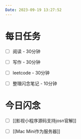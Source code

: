 ```yaml
---
Date: 2023-09-19 13:27:52
---
```


# 每日任务
- [ ] 阅读 - 30分钟
- [ ] 写作 - 30分钟
- [ ] leetcode - 30分钟
- [ ] 整理闪念笔记 - 10分钟


# 今日闪念
- [ ] [[影视小程序源码支持josn官解]]
- [ ] [[Mac Mini作为服务器]]



